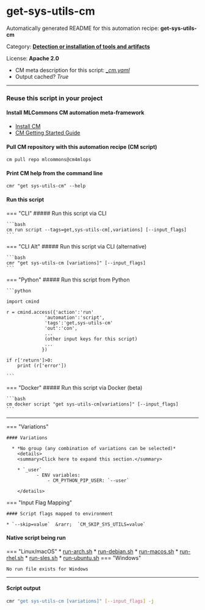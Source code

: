 # get-sys-utils-cm
Automatically generated README for this automation recipe: **get-sys-utils-cm**

Category: **[Detection or installation of tools and artifacts](..)**

License: **Apache 2.0**


* CM meta description for this script: *[_cm.yaml](https://github.com/mlcommons/cm4mlops/tree/main/script/get-sys-utils-cm/_cm.yaml)*
* Output cached? *True*

---
### Reuse this script in your project

#### Install MLCommons CM automation meta-framework

* [Install CM](https://docs.mlcommons.org/ck/install)
* [CM Getting Started Guide](https://docs.mlcommons.org/ck/getting-started/)

#### Pull CM repository with this automation recipe (CM script)

```cm pull repo mlcommons@cm4mlops```

#### Print CM help from the command line

````cmr "get sys-utils-cm" --help````

#### Run this script

=== "CLI"
    ##### Run this script via CLI

    ```bash
    cm run script --tags=get,sys-utils-cm[,variations] [--input_flags]
    ```
=== "CLI Alt"
    ##### Run this script via CLI (alternative)


    ```bash
    cmr "get sys-utils-cm [variations]" [--input_flags]
    ```

=== "Python"
    ##### Run this script from Python


    ```python

    import cmind

    r = cmind.access({'action':'run'
                  'automation':'script',
                  'tags':'get,sys-utils-cm'
                  'out':'con',
                  ...
                  (other input keys for this script)
                  ...
                 })

    if r['return']>0:
        print (r['error'])

    ```


=== "Docker"
    ##### Run this script via Docker (beta)

    ```bash
    cm docker script "get sys-utils-cm[variations]" [--input_flags]
    ```
___

=== "Variations"


    #### Variations

      * *No group (any combination of variations can be selected)*
        <details>
        <summary>Click here to expand this section.</summary>

        * `_user`
               - ENV variables:
                   - CM_PYTHON_PIP_USER: `--user`

        </details>

=== "Input Flag Mapping"


    #### Script flags mapped to environment

    * `--skip=value`  &rarr;  `CM_SKIP_SYS_UTILS=value`




#### Native script being run
=== "Linux/macOS"
     * [run-arch.sh](https://github.com/mlcommons/cm4mlops/tree/main/script/get-sys-utils-cm/run-arch.sh)
     * [run-debian.sh](https://github.com/mlcommons/cm4mlops/tree/main/script/get-sys-utils-cm/run-debian.sh)
     * [run-macos.sh](https://github.com/mlcommons/cm4mlops/tree/main/script/get-sys-utils-cm/run-macos.sh)
     * [run-rhel.sh](https://github.com/mlcommons/cm4mlops/tree/main/script/get-sys-utils-cm/run-rhel.sh)
     * [run-sles.sh](https://github.com/mlcommons/cm4mlops/tree/main/script/get-sys-utils-cm/run-sles.sh)
     * [run-ubuntu.sh](https://github.com/mlcommons/cm4mlops/tree/main/script/get-sys-utils-cm/run-ubuntu.sh)
=== "Windows"

    No run file exists for Windows
___
#### Script output
```bash
cmr "get sys-utils-cm [variations]" [--input_flags] -j
```